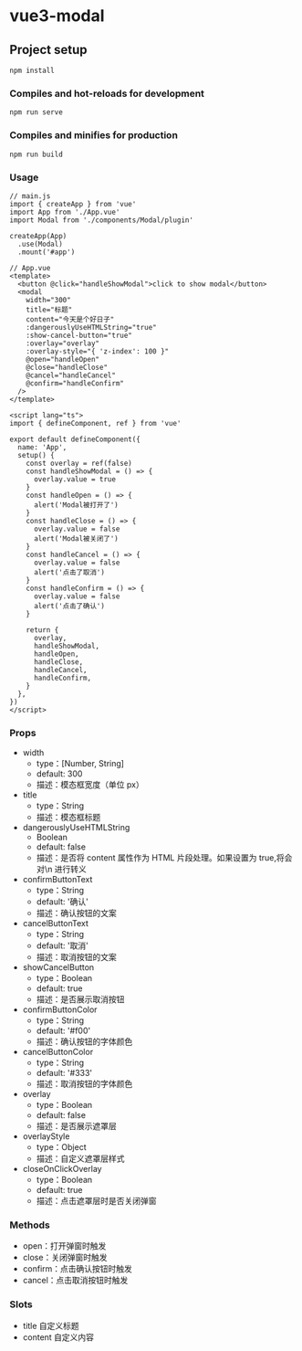 # vue3-modal

## Project setup

```
npm install
```

### Compiles and hot-reloads for development

```
npm run serve
```

### Compiles and minifies for production

```
npm run build
```

### Usage

```
// main.js
import { createApp } from 'vue'
import App from './App.vue'
import Modal from './components/Modal/plugin'

createApp(App)
  .use(Modal)
  .mount('#app')
```

```
// App.vue
<template>
  <button @click="handleShowModal">click to show modal</button>
  <modal
    width="300"
    title="标题"
    content="今天是个好日子"
    :dangerouslyUseHTMLString="true"
    :show-cancel-button="true"
    :overlay="overlay"
    :overlay-style="{ 'z-index': 100 }"
    @open="handleOpen"
    @close="handleClose"
    @cancel="handleCancel"
    @confirm="handleConfirm"
  />
</template>

<script lang="ts">
import { defineComponent, ref } from 'vue'

export default defineComponent({
  name: 'App',
  setup() {
    const overlay = ref(false)
    const handleShowModal = () => {
      overlay.value = true
    }
    const handleOpen = () => {
      alert('Modal被打开了')
    }
    const handleClose = () => {
      overlay.value = false
      alert('Modal被关闭了')
    }
    const handleCancel = () => {
      overlay.value = false
      alert('点击了取消')
    }
    const handleConfirm = () => {
      overlay.value = false
      alert('点击了确认')
    }

    return {
      overlay,
      handleShowModal,
      handleOpen,
      handleClose,
      handleCancel,
      handleConfirm,
    }
  },
})
</script>
```

### Props

- width
  - type：[Number, String]
  - default: 300
  - 描述：模态框宽度（单位 px）
- title
  - type：String
  - 描述：模态框标题
- dangerouslyUseHTMLString
  - Boolean
  - default: false
  - 描述：是否将 content 属性作为 HTML 片段处理。如果设置为 true,将会对\n 进行转义
- confirmButtonText
  - type：String
  - default: '确认'
  - 描述：确认按钮的文案
- cancelButtonText
  - type：String
  - default: '取消'
  - 描述：取消按钮的文案
- showCancelButton
  - type：Boolean
  - default: true
  - 描述：是否展示取消按钮
- confirmButtonColor
  - type：String
  - default: '#f00'
  - 描述：确认按钮的字体颜色
- cancelButtonColor
  - type：String
  - default: '#333'
  - 描述：取消按钮的字体颜色
- overlay
  - type：Boolean
  - default: false
  - 描述：是否展示遮罩层
- overlayStyle
  - type：Object
  - 描述：自定义遮罩层样式
- closeOnClickOverlay
  - type：Boolean
  - default: true
  - 描述：点击遮罩层时是否关闭弹窗

### Methods

- open：打开弹窗时触发
- close：关闭弹窗时触发
- confirm：点击确认按钮时触发
- cancel：点击取消按钮时触发

### Slots

- title 自定义标题
- content 自定义内容
